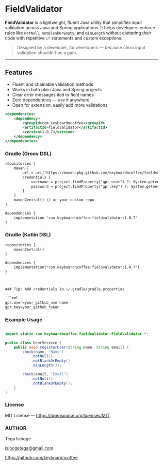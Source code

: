 # FieldValidator

**FieldValidator** is a lightweight, fluent Java utility that simplifies input validation across Java and Spring applications. It helps developers enforce rules like `notNull`, `notBlankOrEmpty`, and `minLength` without cluttering their code with repetitive `if` statements and custom exceptions.

> Designed by a developer, for developers — because clean input validation shouldn't be a pain.

---

##  Features

- Fluent and chainable validation methods
- Works in both plain Java and Spring projects
- Clear error messages tied to field names
- Zero dependencies — use it anywhere
- Open for extension: easily add more validations


```xml
<dependencies>
    <dependency>
        <groupId>com.keyboardncoffee</groupId>
        <artifactId>fieldvalidator</artifactId>
        <version>1.0.7</version>
    </dependency>
</dependencies>


```
### Gradle (Groov DSL)

```xml
repositories {
    maven {
        url = uri("https://maven.pkg.github.com/keyboardncoffee/fieldvalidator")
        credentials {
            username = project.findProperty("gpr.user") ?: System.getenv("GITHUB_USERNAME")
            password = project.findProperty("gpr.key") ?: System.getenv("GITHUB_TOKEN")
        }
    }
    mavenCentral() // or your custom repo
}

dependencies {
    implementation 'com.keyboardncoffee:fieldvalidator:1.0.7'
}


```

### Gradle (Kotlin DSL)
```xml
repositories {
    mavenCentral()
}

dependencies {
    implementation("com.keyboardncoffee:fieldvalidator:1.0.7")
}



### Tip: Add credentials in ~/.gradle/gradle.properties

```xml
gpr.user=your_github_username  
gpr.key=your_github_token

```


### Example Usage

```java

import static com.keyboardncoffee.fieldvalidator.FieldValidator.*;

public class UserService {
    public void registerUser(String name, String email) {
        check(name, "Name")
            .notNull()
            .notBlankOrEmpty()
            .minLength(3);

        check(email, "Email")
            .notNull()
            .notBlankOrEmpty();
    }
}

```
### License

MIT License — https://opensource.org/licenses/MIT

### AUTHOR
Tega Isiboge

isibogetega@gmail.com

https://github.com/keyboardncoffee

